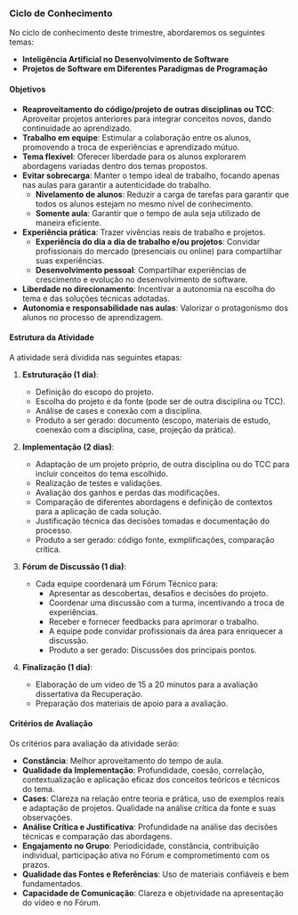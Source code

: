 ### Ciclo de Conhecimento

No ciclo de conhecimento deste trimestre, abordaremos os seguintes temas:

- **Inteligência Artificial no Desenvolvimento de Software**
- **Projetos de Software em Diferentes Paradigmas de Programação**

#### Objetivos
- **Reaproveitamento do código/projeto de outras disciplinas ou TCC**: Aproveitar projetos anteriores para integrar conceitos novos, dando continuidade ao aprendizado.
- **Trabalho em equipe**: Estimular a colaboração entre os alunos, promovendo a troca de experiências e aprendizado mútuo.
- **Tema flexível**: Oferecer liberdade para os alunos explorarem abordagens variadas dentro dos temas propostos.
- **Evitar sobrecarga**: Manter o tempo ideal de trabalho, focando apenas nas aulas para garantir a autenticidade do trabalho.
  - **Nivelamento de alunos**: Reduzir a carga de tarefas para garantir que todos os alunos estejam no mesmo nível de conhecimento.
  - **Somente aula**: Garantir que o tempo de aula seja utilizado de maneira eficiente.
- **Experiência prática**: Trazer vivências reais de trabalho e projetos.
  - **Experiência do dia a dia de trabalho e/ou projetos**: Convidar profissionais do mercado (presenciais ou online) para compartilhar suas experiências.
  - **Desenvolvimento pessoal**: Compartilhar experiências de crescimento e evolução no desenvolvimento de software.
- **Liberdade no direcionamento**: Incentivar a autonomia na escolha do tema e das soluções técnicas adotadas.
- **Autonomia e responsabilidade nas aulas**: Valorizar o protagonismo dos alunos no processo de aprendizagem.

#### Estrutura da Atividade

A atividade será dividida nas seguintes etapas:

1. **Estruturação (1 dia)**: 
   - Definição do escopo do projeto.
   - Escolha do projeto e da fonte (pode ser de outra disciplina ou TCC).
   - Análise de cases e conexão com a disciplina.
   - Produto a ser gerado: documento (escopo, materiais de estudo, coenexão com a disciplina, case, projeção da prática).

2. **Implementação (2 dias)**: 
   - Adaptação de um projeto próprio, de outra disciplina ou do TCC para incluir conceitos do tema escolhido.
   - Realização de testes e validações.
   - Avaliação dos ganhos e perdas das modificações.
   - Comparação de diferentes abordagens e definição de contextos para a aplicação de cada solução.
   - Justificação técnica das decisões tomadas e documentação do processo.
   - Produto a ser gerado: código fonte, exmplificações, comparação crítica.

3. **Fórum de Discussão (1 dia)**: 
   - Cada equipe coordenará um Fórum Técnico para:
     - Apresentar as descobertas, desafios e decisões do projeto.
     - Coordenar uma discussão com a turma, incentivando a troca de experiências.
     - Receber e fornecer feedbacks para aprimorar o trabalho.
     - A equipe pode convidar profissionais da área para enriquecer a discussão.
     - Produto a ser gerado: Discussões dos principais pontos.

4. **Finalização (1 dia)**: 
   - Elaboração de um vídeo de 15 a 20 minutos para a avaliação dissertativa da Recuperação.
   - Preparação dos materiais de apoio para a avaliação.

#### Critérios de Avaliação

Os critérios para avaliação da atividade serão:

- **Constância**: Melhor aproveitamento do tempo de aula.
- **Qualidade da Implementação**: Profundidade, coesão, correlação, contextualização e aplicação eficaz dos conceitos teóricos e técnicos do tema.
- **Cases**: Clareza na relação entre teoria e prática, uso de exemplos reais e adaptação de projetos. Qualidade na análise crítica da fonte e suas observações.
- **Análise Crítica e Justificativa**: Profundidade na análise das decisões técnicas e comparação das abordagens.
- **Engajamento no Grupo**: Periodicidade, constância, contribuição individual, participação ativa no Fórum e comprometimento com os prazos.
- **Qualidade das Fontes e Referências**: Uso de materiais confiáveis e bem fundamentados.
- **Capacidade de Comunicação**: Clareza e objetividade na apresentação do vídeo e no Fórum.
